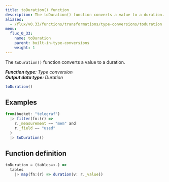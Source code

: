 ```yaml
---
title: toDuration() function
description: The toDuration() function converts a value to a duration.
aliases:
  - /flux/v0.33/functions/transformations/type-conversions/toduration
menu:
  flux_0_33:
    name: toDuration
    parent: built-in-type-conversions
    weight: 1
---
```


The `toDuration()` function converts a value to a duration.

_**Function type:** Type conversion_  
_**Output data type:** Duration_

```js
toDuration()
```

## Examples
```js
from(bucket: "telegraf")
  |> filter(fn:(r) =>
    r._measurement == "mem" and
    r._field == "used"
  )
  |> toDuration()
```

## Function definition
```js
toDuration = (tables=<-) =>
  tables
    |> map(fn:(r) => duration(v: r._value))
```
